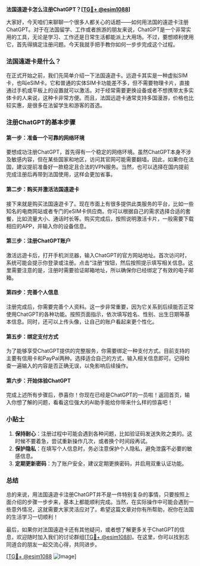 **法国遠遊卡怎么注册ChatGPT？[[TG💪+ @esim1088](https://t.me/s/esim1088)]**

大家好，今天咱们来聊聊一个很多人都关心的话题——如何用法国的遠遊卡注册ChatGPT。对于在法国留学、工作或者旅游的朋友来说，ChatGPT是一个非常实用的工具，无论是学习、工作还是日常生活都能派上大用场。不过，要想顺利使用它，首先得搞定注册问题。今天我就手把手教你如何一步步完成这个过程。

### 法国遠遊卡是什么？

在正式开始之前，我们先简单介绍一下法国遠遊卡。远遊卡其实是一种虚拟SIM卡，也叫eSIM卡。它和普通的实体SIM卡功能差不多，但不需要物理卡片，直接通过手机或平板上的设置就可以激活。对于经常需要更换设备或者不想携带太多实体卡的人来说，这种卡非常方便。而且，法国远遊卡通常支持多国漫游，价格也比较实惠，是很多在法留学生和游客的首选。

### 注册ChatGPT的基本步骤

#### 第一步：准备一个可靠的网络环境

要想成功注册ChatGPT，首先得有一个稳定的网络环境。虽然ChatGPT本身不涉及敏感内容，但在某些国家和地区，访问其官网可能需要翻墙。因此，如果你在法国，建议提前准备好一款稳定且合法的VPN服务。当然，也可以选择在国内提前完成注册后再带到法国使用，这样会更加省事。

#### 第二步：购买并激活法国遠遊卡

接下来就是购买法国遠遊卡了。现在市面上有很多提供此类服务的平台，比如一些知名的电商网站或者专门的eSIM卡供应商。你可以根据自己的需求选择合适的套餐，比如流量大小、通话时长等。购买完成后，按照说明激活卡片，一般需要下载相应的APP，并输入你的设备信息。

#### 第三步：注册ChatGPT账户

激活远遊卡后，打开手机浏览器，输入ChatGPT的官方网站地址。首次访问时，系统可能会提示你登录或注册。点击“注册”按钮，然后按照提示填写相关信息。这里需要注意的是，注册时需要验证邮箱地址，所以确保你已经绑定了有效的电子邮箱。

#### 第四步：完善个人信息

注册完成后，你需要完善个人资料。这一步非常重要，因为它关系到后续能否正常使用ChatGPT的各种功能。按照页面指示，依次填写姓名、性别、出生日期等基本信息。同时，还可以上传头像，让自己的账户看起来更个性化。

#### 第五步：绑定支付方式

为了能够享受ChatGPT提供的完整服务，你需要绑定一种支付方式。目前支持的主要有信用卡和PayPal两种。选择适合自己的方式，输入相关信息即可。记得检查一遍输入的内容是否正确无误，以免影响后续操作。

#### 第六步：开始体验ChatGPT

完成上述所有步骤后，恭喜你！你现在已经是ChatGPT的一员啦！返回首页，输入你想了解的问题，看看这位强大的AI助手能给你带来什么样的惊喜吧！

### 小贴士

1. **保持耐心**：注册过程中可能会遇到各种问题，比如验证码发送失败之类的。这时候不要着急，尝试重新操作几次，或者换个时间段再试。
2. **保护隐私**：在填写个人信息时，务必注意保护个人隐私，避免泄露不必要的敏感信息。
3. **定期更新密码**：为了账户安全，建议定期更换密码，并启用双重认证功能。

### 总结

总的来说，用法国遠遊卡注册ChatGPT并不是一件特别复杂的事情，只要按照上面介绍的步骤一步步来，基本上都能顺利完成。当然，在实际操作中可能会遇到一些意外情况，这就需要大家灵活应对了。希望这篇文章对你有所帮助，祝你在法国的生活学习一切顺利！

最后，如果你对法国遠遊卡还有其他疑问，或者想了解更多关于ChatGPT的信息，欢迎随时加入我们的讨论群组[[TG💪+ @esim1088](https://t.me/s/esim1088)]。在这里，你可以找到志同道合的朋友一起交流心得，共同进步。

[[TG💪+ @esim1088](https://t.me/s/esim1088) ![Image](https://i.postimg.cc/4NQfJmqS/Snipaste-2025-05-13-00-14-12.png)]
